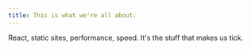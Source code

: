 ```yaml
---
title: This is what we're all about.
---
```


React, static sites, performance, speed. It's the stuff that makes us tick.
